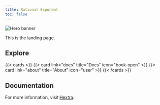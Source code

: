 ```yaml
---
title: Rational Exponent
toc: false
---
```


<section class="hx-w-full hx-mb-8">

  <img src="Picture1.png" alt="Hero banner" class="hx-w-full hx-h-auto" />

</section>

This is the landing page.

## Explore

{{< cards >}}
  {{< card link="docs" title="Docs" icon="book-open" >}}
  {{< card link="about" title="About" icon="user" >}}
{{< /cards >}}

## Documentation

For more information, visit [Hextra](https://imfing.github.io/hextra).
